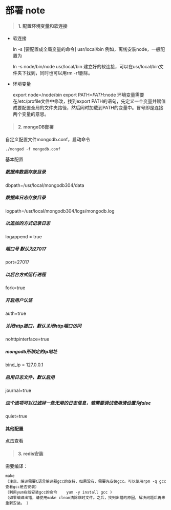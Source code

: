 部署 note
===========================
> #### 1. 配置环境变量和软连接
+ 软连接


    ln -s [要配置成全局变量的命令] usr/local/bin
例如，离线安装node，一般配置为

    ln -s node/bin/node usr/local/bin
建立好的软连接，可以在usr/local/bin文件夹下找到，同时也可以用rm -rf删除。
+ 环境变量


    export node=/node/bin
    export PATH=$PATH:$node
环境变量需要在/etc/profile文件中修改，找到export&nbsp;PATH的语句，先定义一个变量并赋值成要配置全局的文件夹路径，然后同时加载到PATH的变量中。冒号即是连接两个变量的意思。
> #### 2. mongoDB部署
自定义配置文件mongodb.conf，启动命令

    ./mongod -f mongodb.conf
基本配置

##### 数据库数据存放目录

dbpath=/usr/local/mongodb304/data
##### 数据库日志存放目录
logpath=/usr/local/mongodb304/logs/mongodb.log 
##### 以追加的方式记录日志
logappend = true
##### 端口号 默认为27017
port=27017 
##### 以后台方式运行进程
fork=true 
##### 开启用户认证
auth=true
##### 关闭http接口，默认关闭http端口访问
nohttpinterface=true
##### mongodb所绑定的ip地址
bind_ip = 127.0.0.1 
##### 启用日志文件，默认启用
journal=true 
##### 这个选项可以过滤掉一些无用的日志信息，若需要调试使用请设置为false
quiet=true 

#### 其他配置
<a href='https://www.cnblogs.com/xuange306/p/6074078.html'>点击查看</a>

> #### 3. redis安装

需要编译：

    make        
    （注意，编译需要C语言编译器gcc的支持，如果没有，需要先安装gcc。可以使用rpm -q gcc查看gcc是否安装）
    （利用yum在线安装gcc的命令    yum -y install gcc )
    （如果编译出错，请使用make clean清除临时文件。之后，找到出错的原因，解决问题后再来重新安装。 ）



